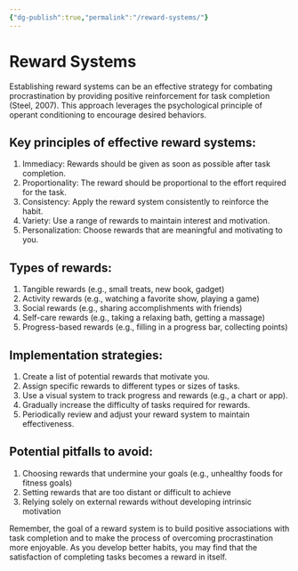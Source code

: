 ```yaml
---
{"dg-publish":true,"permalink":"/reward-systems/"}
---
```


# Reward Systems

Establishing reward systems can be an effective strategy for combating procrastination by providing positive reinforcement for task completion (Steel, 2007). This approach leverages the psychological principle of operant conditioning to encourage desired behaviors.

## Key principles of effective reward systems:

1. Immediacy: Rewards should be given as soon as possible after task completion.
2. Proportionality: The reward should be proportional to the effort required for the task.
3. Consistency: Apply the reward system consistently to reinforce the habit.
4. Variety: Use a range of rewards to maintain interest and motivation.
5. Personalization: Choose rewards that are meaningful and motivating to you.

## Types of rewards:

1. Tangible rewards (e.g., small treats, new book, gadget)
2. Activity rewards (e.g., watching a favorite show, playing a game)
3. Social rewards (e.g., sharing accomplishments with friends)
4. Self-care rewards (e.g., taking a relaxing bath, getting a massage)
5. Progress-based rewards (e.g., filling in a progress bar, collecting points)

## Implementation strategies:

1. Create a list of potential rewards that motivate you.
2. Assign specific rewards to different types or sizes of tasks.
3. Use a visual system to track progress and rewards (e.g., a chart or app).
4. Gradually increase the difficulty of tasks required for rewards.
5. Periodically review and adjust your reward system to maintain effectiveness.

## Potential pitfalls to avoid:

1. Choosing rewards that undermine your goals (e.g., unhealthy foods for fitness goals)
2. Setting rewards that are too distant or difficult to achieve
3. Relying solely on external rewards without developing intrinsic motivation

Remember, the goal of a reward system is to build positive associations with task completion and to make the process of overcoming procrastination more enjoyable. As you develop better habits, you may find that the satisfaction of completing tasks becomes a reward in itself.
